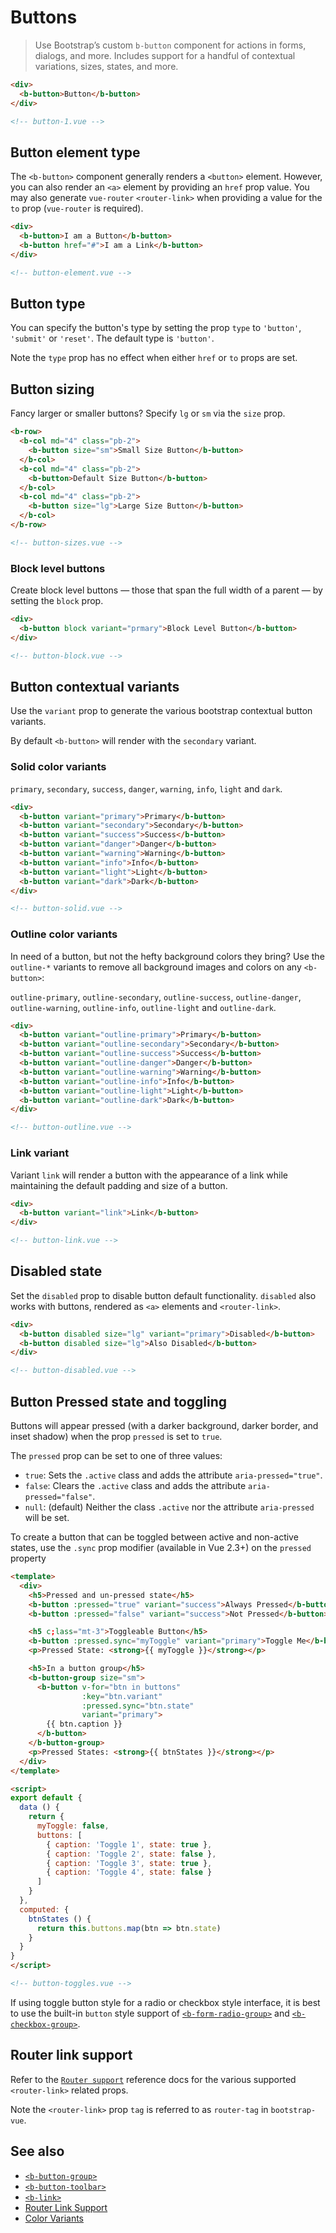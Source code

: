 # Buttons

> Use Bootstrap’s custom `b-button` component for actions in forms, dialogs, and more.
Includes support for a handful of contextual variations, sizes, states, and more.

```html
<div>
  <b-button>Button</b-button>
</div>

<!-- button-1.vue -->
```

## Button element type

The `<b-button>` component generally renders a `<button>` element. However, you can also
render an `<a>` element by providing an `href` prop value. You may also generate
`vue-router` `<router-link>` when providing a value for the `to` prop (`vue-router`
is required).

```html
<div>
  <b-button>I am a Button</b-button>
  <b-button href="#">I am a Link</b-button>
</div>

<!-- button-element.vue -->
```

## Button type

You can specify the button's type by setting the prop `type` to `'button'`,
`'submit'` or `'reset'`. The default type is `'button'`. 

Note the `type` prop has no effect when either `href` or `to` props are set.


## Button sizing

Fancy larger or smaller buttons? Specify `lg` or `sm` via the `size` prop.

```html
<b-row>
  <b-col md="4" class="pb-2">
    <b-button size="sm">Small Size Button</b-button>
  </b-col>
  <b-col md="4" class="pb-2">
    <b-button>Default Size Button</b-button>
  </b-col>
  <b-col md="4" class="pb-2">
    <b-button size="lg">Large Size Button</b-button>
  </b-col>
</b-row>

<!-- button-sizes.vue -->
```

### Block level buttons
Create block level buttons — those that span the full width of a parent — by
setting the `block` prop.

```html
<div>
  <b-button block variant="prmary">Block Level Button</b-button>
</div>

<!-- button-block.vue -->
```

## Button contextual variants

Use the `variant` prop to generate the various bootstrap contextual button variants.

By default `<b-button>` will render with the `secondary` variant.

### Solid color variants

`primary`, `secondary`, `success`, `danger`, `warning`, `info`, `light` and `dark`.

```html
<div>
  <b-button variant="primary">Primary</b-button>
  <b-button variant="secondary">Secondary</b-button>
  <b-button variant="success">Success</b-button>
  <b-button variant="danger">Danger</b-button>
  <b-button variant="warning">Warning</b-button>
  <b-button variant="info">Info</b-button>
  <b-button variant="light">Light</b-button>
  <b-button variant="dark">Dark</b-button>
</div>

<!-- button-solid.vue -->
```

### Outline color variants

In need of a button, but not the hefty background colors they bring? Use the
`outline-*` variants to remove all background images and colors on any `<b-button>`:

`outline-primary`, `outline-secondary`, `outline-success`, `outline-danger`, `outline-warning`,
`outline-info`, `outline-light` and `outline-dark`.

```html
<div>
  <b-button variant="outline-primary">Primary</b-button>
  <b-button variant="outline-secondary">Secondary</b-button>
  <b-button variant="outline-success">Success</b-button>
  <b-button variant="outline-danger">Danger</b-button>
  <b-button variant="outline-warning">Warning</b-button>
  <b-button variant="outline-info">Info</b-button>
  <b-button variant="outline-light">Light</b-button>
  <b-button variant="outline-dark">Dark</b-button>
</div>

<!-- button-outline.vue -->
```

### Link variant

Variant `link` will render a button with the appearance of a link while maintaining the
default padding and size of a button.

```html
<div>
  <b-button variant="link">Link</b-button>
</div>

<!-- button-link.vue -->
```


## Disabled state

Set the `disabled` prop to disable button default functionality. `disabled` also
works with buttons, rendered as `<a>` elements and `<router-link>`.

```html
<div>
  <b-button disabled size="lg" variant="primary">Disabled</b-button>
  <b-button disabled size="lg">Also Disabled</b-button>
</div>

<!-- button-disabled.vue -->
```

## Button Pressed state and toggling

Buttons will appear pressed (with a darker background, darker border, and inset shadow)
when the prop `pressed` is set to `true`.

The `pressed` prop can be set to one of three values:

- `true`: Sets the `.active` class and adds the attribute `aria-pressed="true"`.
- `false`: Clears the `.active` class and adds the attribute `aria-pressed="false"`.
- `null`: (default) Neither the class `.active` nor the attribute `aria-pressed` will be set.

To create a button that can be toggled between active and non-active states, use
the `.sync` prop modifier (available in Vue 2.3+) on the `pressed` property

```html
<template>
  <div>
    <h5>Pressed and un-pressed state</h5>
    <b-button :pressed="true" variant="success">Always Pressed</b-button>
    <b-button :pressed="false" variant="success">Not Pressed</b-button>

    <h5 c;lass="mt-3">Toggleable Button</h5>
    <b-button :pressed.sync="myToggle" variant="primary">Toggle Me</b-button>
    <p>Pressed State: <strong>{{ myToggle }}</strong></p>

    <h5>In a button group</h5>
    <b-button-group size="sm">
      <b-button v-for="btn in buttons"
                :key="btn.variant"
                :pressed.sync="btn.state"
                variant="primary">
        {{ btn.caption }}
      </b-button>
    </b-button-group>
    <p>Pressed States: <strong>{{ btnStates }}</strong></p>
  </div>
</template>

<script>
export default {
  data () {
    return {
      myToggle: false,
      buttons: [
        { caption: 'Toggle 1', state: true },
        { caption: 'Toggle 2', state: false },
        { caption: 'Toggle 3', state: true },
        { caption: 'Toggle 4', state: false }
      ]
    }
  },
  computed: {
    btnStates () {
      return this.buttons.map(btn => btn.state)
    }
  }
}
</script>

<!-- button-toggles.vue -->
```

If using toggle button style for a radio or checkbox style interface, it is best to use the
built-in `button` style support of [`<b-form-radio-group>`](/docs/components/form-radio) and
[`<b-checkbox-group>`](/docs/components/form-checkbox).


## Router link support

Refer to the [`Router support`](/docs/reference/router-links) reference docs for the
various supported `<router-link>` related props.

Note the `<router-link>` prop `tag` is referred to as `router-tag` in `bootstrap-vue`.


## See also

- [`<b-button-group>`](/docs/components/button-group)
- [`<b-button-toolbar>`](/docs/components/button-toolbar)
- [`<b-link>`](/docs/components/link)
- [Router Link Support](/docs/reference/router-links)
- [Color Variants](/docs/reference/color-variants)

<!-- Component reference added automatically from component package.json -->
